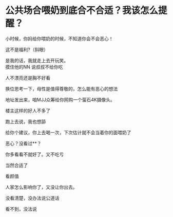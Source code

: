 # 公共场合喂奶到底合不合适？我该怎么提醒？


小时候，你妈给你喂奶的时候，不知道你会不会恶心！

这不是福利?（斜眼）

是我的话，我就走上去开玩笑。<br />
摸住他的NN 说叔叔不给你吃

人不漂亮还是胸不好看

换位思考一下，母性是值得尊敬的，怎么能有恶心的想法

地址发出来，咱MJJ众筹给你网购一个萤石4K摄像头。

楼主这样的好人不多了 

跑上去说，我也想舔

给你个建议，你上去喝一次，下次估计就不会当着你的面喂奶了

恶心？没看过**？

你多看看不就好了。又不吃亏<img src="static/image/smiley/default/titter.gif" smilieid="9" border="0" alt="" />

当然合适了 <img src="static/image/smiley/default/smile.gif" smilieid="1" border="0" alt="" />

看颜值

人家怎么影响你了，又没让你出去。

没看清楚，没办法说公道话

看不到，没法说
